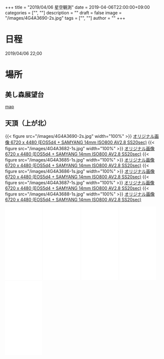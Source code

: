 ﻿+++
title = "2019/04/06 星空観測"
date = 2019-04-06T22:00:00+09:00
categories = ["", ""]
description = ""
draft = false
image = "/images/4G4A3690-2s.jpg"
tags = ["", ""]
author = ""
+++

# 日程
2019/04/06 22;00

# 場所

## 美し森展望台

[map](https://www.google.co.jp/maps/place/%E7%BE%8E%E3%81%97%E6%A3%AE%E5%B1%95%E6%9C%9B%E5%8F%B0/@35.9345687,138.4184494,15.75z/data=!4m5!3m4!1s0x601c3feb64eebea3:0x18d66f3f5a91370b!8m2!3d35.9396396!4d138.420879?hl=ja)



## 天頂（上が北）
{{< figure src="/images/4G4A3690-2s.jpg" width="100%" >}}
<a href="/images/4G4A3690-2.JPG" target="_blank">オリジナル画像 6720 x 4480 (EOS5d4 + SAMYANG 14mm ISO800 AV2.8 SS20sec)</a>
{{< figure src="/images/4G4A3682-1s.jpg" width="100%" >}}
<a href="/images/4G4A3682-1.JPG" target="_blank">オリジナル画像 6720 x 4480 (EOS5d4 + SAMYANG 14mm ISO800 AV2.8 SS20sec)</a>
{{< figure src="/images/4G4A3685-1s.jpg" width="100%" >}}
<a href="/images/4G4A3685-1.JPG" target="_blank">オリジナル画像 6720 x 4480 (EOS5d4 + SAMYANG 14mm ISO800 AV2.8 SS20sec)</a>
{{< figure src="/images/4G4A3686-1s.jpg" width="100%" >}}
<a href="/images/4G4A3686-1.JPG" target="_blank">オリジナル画像 6720 x 4480 (EOS5d4 + SAMYANG 14mm ISO800 AV2.8 SS20sec)</a>
{{< figure src="/images/4G4A3687-1s.jpg" width="100%" >}}
<a href="/images/4G4A3687-1.JPG" target="_blank">オリジナル画像 6720 x 4480 (EOS5d4 + SAMYANG 14mm ISO800 AV2.8 SS20sec)</a>
{{< figure src="/images/4G4A3688-1s.jpg" width="100%" >}}
<a href="/images/4G4A3688-1.JPG" target="_blank">オリジナル画像 6720 x 4480 (EOS5d4 + SAMYANG 14mm ISO800 AV2.8 SS20sec)</a>



<iframe style="width:120px;height:240px;" marginwidth="0" marginheight="0" scrolling="no" frameborder="0" src="//rcm-fe.amazon-adsystem.com/e/cm?lt1=_blank&bc1=000000&IS2=1&bg1=FFFFFF&fc1=000000&lc1=0000FF&t=yokochi-22&o=9&p=8&l=as4&m=amazon&f=ifr&ref=as_ss_li_til&asins=B01KZ4XI36&linkId=93047b2236686939794ba3b551aa99e3"></iframe>

<iframe style="width:120px;height:240px;" marginwidth="0" marginheight="0" scrolling="no" frameborder="0" src="//rcm-fe.amazon-adsystem.com/e/cm?lt1=_blank&bc1=000000&IS2=1&bg1=FFFFFF&fc1=000000&lc1=0000FF&t=yokochi-22&o=9&p=8&l=as4&m=amazon&f=ifr&ref=as_ss_li_til&asins=B004CS2VMQ&linkId=7ca8674725882257be49f7f899db7dc0"></iframe>


<iframe style="width:120px;height:240px;" marginwidth="0" marginheight="0" scrolling="no" frameborder="0" src="//rcm-fe.amazon-adsystem.com/e/cm?lt1=_blank&bc1=000000&IS2=1&bg1=FFFFFF&fc1=000000&lc1=0000FF&t=yokochi-22&o=9&p=8&l=as4&m=amazon&f=ifr&ref=as_ss_li_til&asins=B01B2PSA76&linkId=cc3401b71bbb113259ec3d8cf86d2d66"></iframe>

<iframe style="width:120px;height:240px;" marginwidth="0" marginheight="0" scrolling="no" frameborder="0" src="//rcm-fe.amazon-adsystem.com/e/cm?lt1=_blank&bc1=000000&IS2=1&bg1=FFFFFF&fc1=000000&lc1=0000FF&t=yokochi-22&o=9&p=8&l=as4&m=amazon&f=ifr&ref=as_ss_li_til&asins=B00007EEA4&linkId=a7dbaf6ae5a238d332efe8606402169f"></iframe>

<iframe style="width:120px;height:240px;" marginwidth="0" marginheight="0" scrolling="no" frameborder="0" src="//rcm-fe.amazon-adsystem.com/e/cm?lt1=_blank&bc1=000000&IS2=1&bg1=FFFFFF&fc1=000000&lc1=0000FF&t=yokochi-22&o=9&p=8&l=as4&m=amazon&f=ifr&ref=as_ss_li_til&asins=B01MXKZN2U&linkId=51367225244b85174a589512695c189a"></iframe>